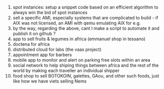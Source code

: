 1. spot instances: setup a snippet code based on an efficient algorithm to always win the bid of spot instances  
2. sell a specific AMI, especially systems that are complicated to build - if AIX was not licensed, an AMI with qemu emulating AIX for e.g.   
3. by the way, regarding the above, cant I make a script to automate it and publish it on github ?  
4. app to sell fruits & legumes in africa (emmanuel shop in tessano)
5. doctena for africa
6. distributed cloud for labs (the vaas project)
7. appointment app for barbers
8. mobile app to  monitor and alert on parking free slots within an area
9. social network to help shiping things between africa and the rest of the world by making each traveller an individual shipper
10. food shop to sell BOTOKOIN, galettes, GAou, and other such foods, just like how we have viets selling Nems 
